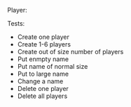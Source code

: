 Player:

Tests:
- Create one player
- Create 1-6 players
- Create out of size number of players
- Put enmpty name
- Put name of normal size
- Put to large name
- Change a name
- Delete one player
- Delete all players
